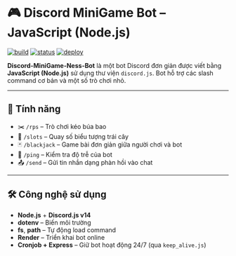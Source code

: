 # 🎮 Discord MiniGame Bot – JavaScript (Node.js)

[![build](https://img.shields.io/badge/build-passing-brightgreen)]()
[![status](https://img.shields.io/badge/status-online-blue)]()
[![deploy](https://img.shields.io/badge/hosted%20on-Render-orange)](https://render.com)

**Discord-MiniGame-Ness-Bot** là một bot Discord đơn giản được viết bằng **JavaScript (Node.js)** sử dụng thư viện `discord.js`. Bot hỗ trợ các slash command cơ bản và một số trò chơi nhỏ. 

---

## 🎯 Tính năng

- ✂️ `/rps` – Trò chơi kéo búa bao
- 🎰 `/slots` – Quay số biểu tượng trái cây
- 🃏 `/blackjack` – Game bài đơn giản giữa người chơi và bot
- 📶 `/ping` – Kiểm tra độ trễ của bot
- 📤 `/send` – Gửi tin nhắn dạng phàn hồi vào chat

---

## 🛠 Công nghệ sử dụng

- **Node.js** + **Discord.js v14**
- **dotenv** – Biến môi trường
- **fs**, **path** – Tự động load command
- **Render** – Triển khai bot online
- **Cronjob + Express** – Giữ bot hoạt động 24/7 (qua `keep_alive.js`)
